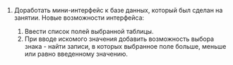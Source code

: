 1. Доработать мини-интерфейс к базе данных, который был сделан на занятии. Новые возможности интерфейса:
   
   1. Ввести список полей выбранной таблицы.
   2. При вводе искомого значения добавить возможность выбора знака - найти записи, в которых выбранное поле больше, меньше или равно введенному значению.